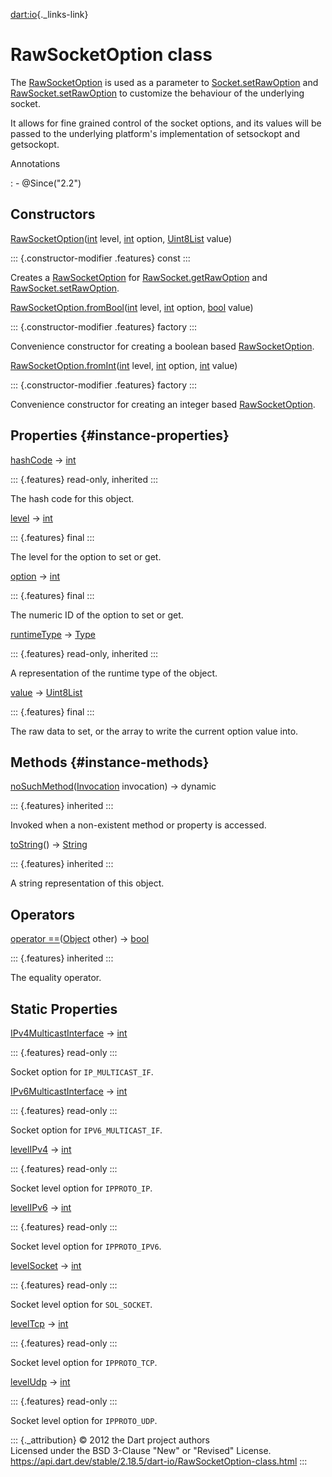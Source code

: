 [dart:io](../dart-io/dart-io-library){._links-link}

RawSocketOption class
=====================

The [RawSocketOption](rawsocketoption-class) is used as a parameter to
[Socket.setRawOption](socket/setrawoption) and
[RawSocket.setRawOption](rawsocket/setrawoption) to customize the
behaviour of the underlying socket.

It allows for fine grained control of the socket options, and its values
will be passed to the underlying platform\'s implementation of
setsockopt and getsockopt.

Annotations

:   -   \@Since(\"2.2\")

Constructors
------------

[RawSocketOption](rawsocketoption/rawsocketoption)([int](../dart-core/int-class)
level, [int](../dart-core/int-class) option,
[Uint8List](../dart-typed_data/uint8list-class) value)

::: {.constructor-modifier .features}
const
:::

Creates a [RawSocketOption](rawsocketoption-class) for
[RawSocket.getRawOption](rawsocket/getrawoption) and
[RawSocket.setRawOption](rawsocket/setrawoption).

[RawSocketOption.fromBool](rawsocketoption/rawsocketoption.frombool)([int](../dart-core/int-class)
level, [int](../dart-core/int-class) option,
[bool](../dart-core/bool-class) value)

::: {.constructor-modifier .features}
factory
:::

Convenience constructor for creating a boolean based
[RawSocketOption](rawsocketoption-class).

[RawSocketOption.fromInt](rawsocketoption/rawsocketoption.fromint)([int](../dart-core/int-class)
level, [int](../dart-core/int-class) option,
[int](../dart-core/int-class) value)

::: {.constructor-modifier .features}
factory
:::

Convenience constructor for creating an integer based
[RawSocketOption](rawsocketoption-class).

Properties {#instance-properties}
----------

[hashCode](../dart-core/object/hashcode) → [int](../dart-core/int-class)

::: {.features}
read-only, inherited
:::

The hash code for this object.

[level](rawsocketoption/level) → [int](../dart-core/int-class)

::: {.features}
final
:::

The level for the option to set or get.

[option](rawsocketoption/option) → [int](../dart-core/int-class)

::: {.features}
final
:::

The numeric ID of the option to set or get.

[runtimeType](../dart-core/object/runtimetype) →
[Type](../dart-core/type-class)

::: {.features}
read-only, inherited
:::

A representation of the runtime type of the object.

[value](rawsocketoption/value) →
[Uint8List](../dart-typed_data/uint8list-class)

::: {.features}
final
:::

The raw data to set, or the array to write the current option value
into.

Methods {#instance-methods}
-------

[noSuchMethod](../dart-core/object/nosuchmethod)([Invocation](../dart-core/invocation-class)
invocation) → dynamic

::: {.features}
inherited
:::

Invoked when a non-existent method or property is accessed.

[toString](../dart-core/object/tostring)() →
[String](../dart-core/string-class)

::: {.features}
inherited
:::

A string representation of this object.

Operators
---------

[operator
==](../dart-core/object/operator_equals)([Object](../dart-core/object-class)
other) → [bool](../dart-core/bool-class)

::: {.features}
inherited
:::

The equality operator.

Static Properties
-----------------

[IPv4MulticastInterface](rawsocketoption/ipv4multicastinterface) →
[int](../dart-core/int-class)

::: {.features}
read-only
:::

Socket option for `IP_MULTICAST_IF`.

[IPv6MulticastInterface](rawsocketoption/ipv6multicastinterface) →
[int](../dart-core/int-class)

::: {.features}
read-only
:::

Socket option for `IPV6_MULTICAST_IF`.

[levelIPv4](rawsocketoption/levelipv4) → [int](../dart-core/int-class)

::: {.features}
read-only
:::

Socket level option for `IPPROTO_IP`.

[levelIPv6](rawsocketoption/levelipv6) → [int](../dart-core/int-class)

::: {.features}
read-only
:::

Socket level option for `IPPROTO_IPV6`.

[levelSocket](rawsocketoption/levelsocket) →
[int](../dart-core/int-class)

::: {.features}
read-only
:::

Socket level option for `SOL_SOCKET`.

[levelTcp](rawsocketoption/leveltcp) → [int](../dart-core/int-class)

::: {.features}
read-only
:::

Socket level option for `IPPROTO_TCP`.

[levelUdp](rawsocketoption/leveludp) → [int](../dart-core/int-class)

::: {.features}
read-only
:::

Socket level option for `IPPROTO_UDP`.

::: {._attribution}
© 2012 the Dart project authors\
Licensed under the BSD 3-Clause \"New\" or \"Revised\" License.\
<https://api.dart.dev/stable/2.18.5/dart-io/RawSocketOption-class.html>
:::
